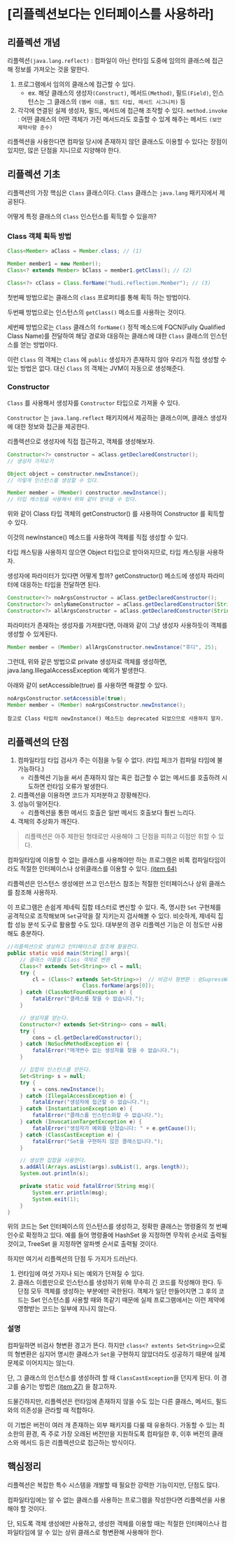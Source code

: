 # [리플렉션보다는 인터페이스를 사용하라]
## 리플렉션 개념
리플렉션`(java.lang.reflect)` : 컴파일이 아닌 런타임 도중에 임의의 클래스에 접근해 정보를 가져오는 것을 말한다.

1. 프로그램에서 임의의 클래스에 접근할 수 있다.
    * ex. 해당 클래스의 생성자`(Construct)`, 메서드`(Method)`, 필드`(Field)`, 인스턴스는 그 클래스의 `(멤버 이름, 필드 타입, 메서드 시그니처)` 등
2. 각각에 연결된 실제 생성자, 필드, 메서드에 접근해 조작할 수 있다.
    `method.invoke` : 어떤 클래스의 어떤 객체가 가진 메서드라도 호출할 수 있게 해주는 메서드 `(보안 제약사항 준수)`

리플렉션을 사용한다면 컴파일 당시에 존재하지 않던 클래스도 이용할 수 있다는 장점이 있지만, 많은 단점을 지니므로 지양해야 한다.

## 리플렉션 기초


리플렉션의 가장 핵심은 `Class` 클래스이다. `Class` 클래스는 `java.lang` 패키지에서 제공된다.

어떻게 특정 클래스의 `Class` 인스턴스를 획득할 수 있을까?

### Class 객체 획득 방법
```java
Class<Member> aClass = Member.class; // (1)

Member member1 = new Member();
Class<? extends Member> bClass = member1.getClass(); // (2)

Class<?> cClass = Class.forName("hudi.reflection.Member"); // (3)
```

첫번째 방법으로는 클래스의 `class` 프로퍼티를 통해 획득 하는 방법이다. 

두번째 방법으로는 인스턴스의 `getClass()` 메소드를 사용하는 것이다. 

세번째 방법으로는 `Class` 클래스의 `forName()` 정적 메소드에 FQCN(Fully Qualified Class Name)를 전달하여 해당 경로와 대응하는 클래스에 대한 `Class` 클래스의 인스턴스를 얻는 방법이다.

이런 `Class` 의 객체는 `Class` 에 `public` 생성자가 존재하지 않아 우리가 직접 생성할 수 있는 방법은 없다. 대신 `Class` 의 객체는 JVM이 자동으로 생성해준다.


### Constructor

`Class` 를 사용해서 생성자를 `Constructor` 타입으로 가져올 수 있다.

`Constructor` 는 `java.lang.reflect` 패키지에서 제공하는 클래스이며, 클래스 생성자에 대한 정보와 접근을 제공한다. 

리플렉션으로 생성자에 직접 접근하고, 객체를 생성해보자.

```java
Constructor<?> constructor = aClass.getDeclaredConstructor();
// 생성자 가져오기

Object object = constructor.newInstance();
// 이렇게 인스턴스를 생성할 수 있다.

Member member = (Member) constructor.newInstance();
// 타입 캐스팅을 사용해서 위와 같이 받아올 수 있다.
```

위와 같이 Class 타입 객체의 getConstructor() 를 사용하여 Constructor 를 획득할 수 있다. 

이것의 newInstance() 메소드를 사용하여 객체를 직접 생성할 수 있다. 

타입 캐스팅을 사용하지 않으면 Object 타입으로 받아와지므로, 타입 캐스팅을 사용하자.


생성자에 파라미터가 있다면 어떻게 할까? getConstructor() 메소드에 생성자 파라미터에 대응하는 타입을 전달하면 된다.
```java
Constructor<?> noArgsConstructor = aClass.getDeclaredConstructor();
Constructor<?> onlyNameConstructor = aClass.getDeclaredConstructor(String.class);
Constructor<?> allArgsConstructor = aClass.getDeclaredConstructor(String.class, int.class);
```
파라미터가 존재하는 생성자를 가져왔다면, 아래와 같이 그냥 생성자 사용하듯이 객체를 생성할 수 있게된다.

```java
Member member = (Member) allArgsConstructor.newInstance("후디", 25);
```
그런데, 위와 같은 방법으로 private 생성자로 객체를 생성하면, java.lang.IllegalAccessException 예외가 발생한다. 

아래와 같이 setAccessible(true) 를 사용하면 해결할 수 있다.

```java
noArgsConstructor.setAccessible(true);
Member member = (Member) noArgsConstructor.newInstance();
```

    참고로 Class 타입의 newInstance() 메소드는 deprecated 되었으므로 사용하지 말자.



## 리플렉션의 단점

1. 컴파일타임 타입 검사가 주는 이점을 누릴 수 없다. (타입 체크가 컴파일 타임에 불가능하다.)
    * 리플렉션 기능을 써서 존재하지 않는 혹은 접근할 수 없는 메서드를 호출하려 시도하면 런타임 오류가 발생한다.
2. 리플렉션을 이용하면 코드가 지저분하고 장황해진다.
3. 성능이 떨어진다.
    * 리플렉션을 통한 메서드 호출은 일반 메서드 호출보다 훨씬 느리다.
4. 객체의 추상화가 깨진다.

> 리플렉션은 아주 제한된 형태로만 사용해야 그 단점을 피하고 이점만 취할 수 있다.

컴파일타임에 이용할 수 없는 클래스를 사용해야만 하는 프로그램은 비록 컴파일타임이라도 적절한 인터페이스나 상위클래스를 이용할 수 있다. [(item 64)](../../09장/아이템_64/객체는_인터페이스를_사용해_참조하라.md)

리플렉션은 인스턴스 생성에만 쓰고 인스턴스 참조는 적절한 인터페이스나 상위 클래스를 참조해 사용하자.



이 프로그램은 손쉽게 제네릭 집합 테스터로 변신할 수 있다. 
즉, 명시한 `Set` 구현체를 공격적으로 조작해보며 `Set`규약을 잘 지키는지 검사해볼 수 있다.
비슷하게, 제네릭 집합 성능 분석 도구로 활용할 수도 있다.
대부분의 경우 리플렉션 기능은 이 정도만 사용해도 충분하다.

```java
//리플렉션으로 생성하고 인터페이스로 참조해 활용한다.
public static void main(String[] args){
    // 클래스 이름을 Class 객체로 변환
    Class<? extends Set<String>> cl = null;
    try {
        cl = (Class<? extends Set<String>>)  // 비검사 형변환 : @SupressWarnings 로 경고를 숨길 수 있다.
                        Class.forName(args[0]);
    } catch (ClassNotFoundException e) {
        fatalError("클래스를 찾을 수 없습니다.");
    }

    // 생성자를 얻는다.
    Constructor<? extends Set<String>> cons = null;
    try {
        cons = cl.getDeclaredConstructor();
    } catch (NoSuchMethodException e) {
        fatalError("매개변수 없는 생성자를 찾을 수 없습니다.");
    }

    // 집합의 인스턴스를 만든다.
    Set<String> s = null;
    try {
        s = cons.newInstance();
    } catch (IllegalAccessException e) {
        fatalError("생성자에 접근할 수 없습니다.");
    } catch (InstantiationException e) {
        fatalError("클래스를 인스턴스화할 수 없습니다.");
    } catch (InvocationTargetException e) {
        fatalError("생성자가 예외를 던졌습니다: " + e.getCause());
    } catch (ClassCastException e) {
        fatalError("Set을 구현하지 않은 클래스입니다.");
    }

    // 생성한 집합을 사용한다.
    s.addAll(Arrays.asList(args).subList(1, args.length));
    System.out.println(s);

    private static void fatalError(String msg){
        System.err.println(msg);
        System.exit(1);
    }
}
```
위의 코드는 Set<String> 인터페이스의 인스턴스를 생성하고, 정확한 클래스는 명령줄의 첫 번째 인수로 확정하고 있다. 예를 들어 명령줄에 HashSet 을 지정하면 무작위 순서로 출력될 것이고, TreeSet 을 지정하면 알파벳 순서로 출력될 것이다.

하지만 여기서 리플렉션의 단점 두 가지가 드러난다.

1. 런타임에 여섯 가지나 되는 예외가 던져질 수 있다.
2. 클래스 이름만으로 인스턴스를 생성하기 위해 무수히 긴 코드를 작성해야 한다.
두 단점 모두 객체를 생성하는 부분에만 국한된다. 객체가 일단 만들어지면 그 후의 코드는 Set 인스턴스를 사용할 때와 똑같기 때문에 실제 프로그램에서는 이런 제약에 영향받는 코드는 일부에 지나지 않는다.


### 설명
컴파일하면 비검사 형변환 경고가 뜬다. 하지만 `class<? extents Set<String>>`으로의 형변환은 심지어 명시한 클래스가 `Set`을 구현하지 않았더라도 성공하기 때문에 실제 문제로 이어지지는 않는다.

단, 그 클래스의 인스턴스를 생성하려 할 때 `ClassCastException`을 던지게 된다. 이 경고를 숨기는 방법은 [(item 27)](../../05장/아이템_27/비검사_경고를_제거하라.md) 을 참고하자.

드물긴하지만, 리플렉션은 런타임에 존재하지 않을 수도 있는 다른 클래스, 메서드, 필드와의 의존성을 관라할 때 적합하다.

이 기법은 버전이 여러 개 존재하는 외부 패키지를 다룰 때 유용하다. 가동할 수 있는 최소한의 환경, 즉 주로 가장 오래된 버전만을 지원하도록 컴파일한 후, 이후 버전의 클래스와 메서드 등은 리플렉션으로 접근하는 방식이다.



## 핵심정리
리플렉션은 복잡한 특수 시스템을 개발할 때 필요한 강력한 기능이지만, 단점도 많다. 

컴파일타임에는 알 수 없는 클래스를 사용하는 프로그램을 작성한다면 리플렉션을 사용해야 할 것이다. 

단, 되도록 객체 생성에만 사용하고, 생성한 객체를 이용할 때는 적절한 인터페이스나 컴파일타임에 알 수 있는 상위 클래스로 형변환해 사용해야 한다.

